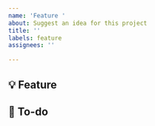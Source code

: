 ```yaml
---
name: 'Feature '
about: Suggest an idea for this project
title: ''
labels: feature
assignees: ''

---
```


## 💡 Feature 

## 🌿  To-do
